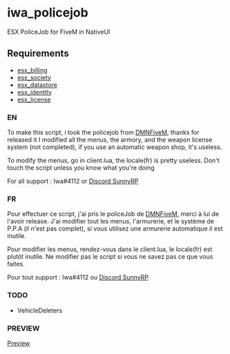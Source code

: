# iwa_policejob
ESX PoliceJob for FiveM in NativeUI
## Requirements
* [esx_billing](https://github.com/FXServer-ESX/fxserver-esx_billing)
* [esx_society](https://github.com/FXServer-ESX/fxserver-esx_society)
* [esx_datastore](https://github.com/FXServer-ESX/fxserver-esx_datastore)
* [esx_identity](https://github.com/ESX-Org/esx_identity)
* [esx_license](https://github.com/ESX-Org/esx_license)

### EN
To make this script, i took the policejob from [DMNFiveM](https://github.com/DMNFiveM), thanks for released it
I modified all the menus, the armory, and the weapon license system (not completed), if you use an automatic weapon shop, it's useless.

To modify the menus, go in client.lua, the locale(fr) is pretty useless.
Don't touch the script unless you know what you're doing

For all support : Iwa#4112 or [Discord SunnyRP](https://discord.gg/gweW5yk)

### FR
Pour effectuer ce script, j'ai pris le policeJob de [DMNFiveM](https://github.com/DMNFiveM), merci à lui de l'avoir release.
J'ai modifier tout les menus, l'armurerie, et le système de P.P.A (il n'est pas complet), si vous utilisez une armurerie automatique il est inutile.

Pour modifier les menus, rendez-vous dans le client.lua, le locale(fr) est plutôt inutile.
Ne modifier pas le script si vous ne savez pas ce que vous faites.

Pour tout support : Iwa#4112 ou [Discord SunnyRP](https://discord.gg/gweW5yk)

### TODO
* VehicleDeleters

### PREVIEW

[Preview](https://youtu.be/gPzKljK5R1g)




